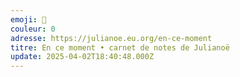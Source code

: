 ```yaml
---
emoji: 📜
couleur: 0
adresse: https://julianoe.eu.org/en-ce-moment
titre: En ce moment • carnet de notes de Julianoë
update: 2025-04-02T18:40:48.000Z
---
```

